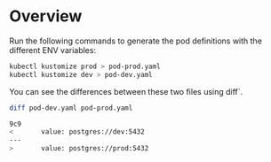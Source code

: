 # Overview

Run the following commands to generate the pod definitions with the different ENV variables:

```bash
kubectl kustomize prod > pod-prod.yaml
kubectl kustomize dev > pod-dev.yaml
```

You can see the differences between these two files using diff`.

```bash
diff pod-dev.yaml pod-prod.yaml

9c9
<       value: postgres://dev:5432
---
>       value: postgres://prod:5432
```
